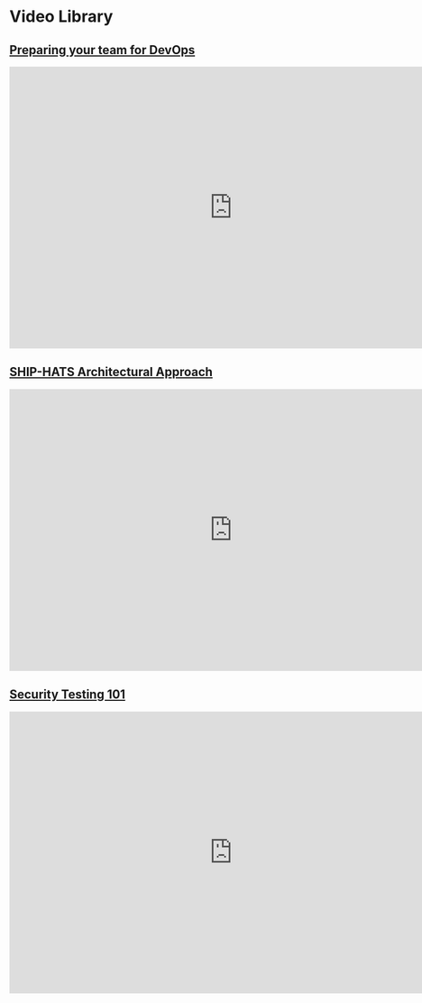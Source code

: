 # Video Library 

## [Preparing your team for DevOps](https://www.youtube.com/watch?v=wgW-8vvK5sMte) 

<ifigure> 
<iframe title="YouTubeVideoPlayer" src="https://www.youtube.com/embed/wgW-8vvK5sM?t=260showinfo=0" height="500" width="790" frameborder="0" allow="accelerometer; autoplay; encrypted-media; gyroscope; picture-in-picture" allowfullscreen></iframe>
</ifigure>

## [SHIP-HATS Architectural Approach](https://www.youtube.com/watch?v=yiD4--KSdTI)

<ifigure> 
<iframe title="YouTubeVideoPlayer" src="https://www.youtube.com/embed/yiD4--KSdTI?t=260showinfo=0" height="500" width="790" frameborder="0" allow="accelerometer; autoplay; encrypted-media; gyroscope; picture-in-picture" allowfullscreen></iframe>
</ifigure>

## [Security Testing 101](https://www.youtube.com/watch?v=SVomPCqKGM4)

<ifigure> 
<iframe title="YouTubeVideoPlayer" src="https://www.youtube.com/embed/SVomPCqKGM4?t=260showinfo=0" height="500" width="790" frameborder="0" allow="accelerometer; autoplay; encrypted-media; gyroscope; picture-in-picture" allowfullscreen></iframe>
</ifigure>

<!--
[SHIP-HATS Architectural Approach](https://www.youtube.com/watch?v=yiD4--KSdTI) 
[Security Testing 101](https://www.youtube.com/watch?v=SVomPCqKGM4) 

[Continuous Delivery](https://www.youtube.com/watch?v=DMMhqLKHLx0) 

[SHIP-HATS Overview for Newbies](https://www.youtube.com/watch?v=SVomPCqKGM4) 

[Request trial (for Public Officers)](./subscription#11-can-i-request-for-a-trial-subscription) 
-->